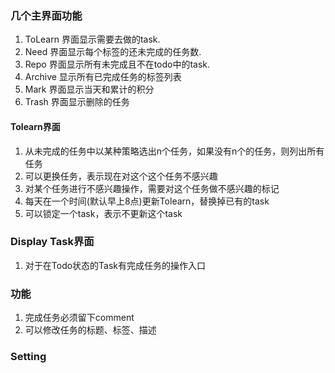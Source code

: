 ### 几个主界面功能
1. ToLearn 界面显示需要去做的task.
2. Need 界面显示每个标签的还未完成的任务数.
3. Repo 界面显示所有未完成且不在todo中的task.
4. Archive 显示所有已完成任务的标签列表
5. Mark 界面显示当天和累计的积分
6. Trash 界面显示删除的任务

#### Tolearn界面
1. 从未完成的任务中以某种策略选出n个任务，如果没有n个的任务，则列出所有任务
2. 可以更换任务，表示现在对这个这个任务不感兴趣
3. 对某个任务进行不感兴趣操作，需要对这个任务做不感兴趣的标记
4. 每天在一个时间(默认早上8点)更新Tolearn，替换掉已有的task
5. 可以锁定一个task，表示不更新这个task


### Display Task界面
1. 对于在Todo状态的Task有完成任务的操作入口

### 功能
1. 完成任务必须留下comment
2. 可以修改任务的标题、标签、描述

### Setting 
